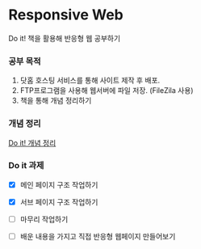 # Responsive Web
Do it! 책을 활용해 반응형 웹 공부하기

### 공부 목적
1. 닷홈 호스팅 서비스를 통해 사이트 제작 후 배포.
2. FTP프로그램을 사용해 웹서버에 파일 저장. (FileZila 사용)
3. 책을 통해 개념 정리하기

### 개념 정리 
[Do it! 개념 정리](https://velog.io/@seul99/반응형-웹페이지-만들기)

### Do it 과제
- [x] 메인 페이지 구조 작업하기
- [x] 서브 페이지 구조 작업하기
- [ ] 마무리 작업하기
- [ ] 배운 내용을 가지고 직접 반응형 웹페이지 만들어보기
 
